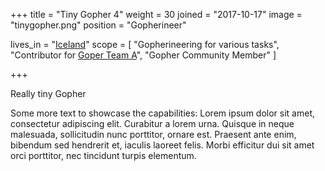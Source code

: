 +++
  title = "Tiny Gopher 4"
  weight = 30
  joined = "2017-10-17"
  image = "tinygopher.png"
  position = "Gopherineer"

  lives_in = "[Iceland](https://www.google.com/maps/place/Iceland/)"
  scope = [
    "Gopherineering for various tasks",
    "Contributor for [Goper Team A](#)",
    "Gopher Community Member"
  ]

+++


Really tiny Gopher

Some more text to showcase the capabilities:
Lorem ipsum dolor sit amet, consectetur adipiscing elit.
Curabitur a lorem urna.
Quisque in neque malesuada, sollicitudin nunc porttitor, ornare est.
Praesent ante enim, bibendum sed hendrerit et, iaculis laoreet felis.
Morbi efficitur dui sit amet orci porttitor, nec tincidunt turpis elementum.